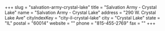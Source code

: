 +++
slug = "salvation-army-crystal-lake"
title = "Salvation Army - Crystal Lake"
name = "Salvation Army - Crystal Lake"
address = "290 W. Crystal Lake Ave"
cityIndexKey = "city-il-crystal-lake"
city = "Crystal Lake"
state = "IL"
postal = "60014"
website = ""
phone = "815-455-2769"
fax = ""
+++
